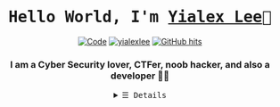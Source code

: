 <h1 align="center"><samp><b>Hello World, I'm <a target="_blank" href="https://yialexlee.github.io">Yialex Lee</a>👋</b></samp></h1>
  
<p align="center">
<a href="https://github.com/yialexlee?tab=repositories" target="_blank"><img alt="Code" src="https://img.shields.io/badge/-code-000000?style=flat-square&logo=Plex&logoColor=white"></a>
<a href="https://github.com/yialexlee" target="_blank"><img alt="yialexlee" src="https://badges.pufler.dev/visits/yialexlee/yialexlee?logo=GitHub&label=visits&color=success&logoColor=white&style=flat-square"/></a>
<a href="https://github.com/kevinjycui/yialexlee" target="_blank"><img alt="GitHub hits" src="https://img.shields.io/github/last-commit/yialexlee/yialexlee?label=profile%20updated&style=flat-square"></a>
 </p>
<h3 align="center">I am a Cyber Security lover, CTFer, noob hacker, and also a developer 👨‍💻</h3>

<details>
<summary  align="center"> <samp align="center">&#9776; Details</samp></summary> 

  
  
## Technical Proficiency
- Security Tool : BurpSuite, Wireshark, Nessus, OllyDbg, IDA, Nmap, Ncat, Metasploit, Cobalt Strike, Nikto, SQL Map, THC Hydra, John the Ripper, Aircrack-ng, Oracle Virtual Box ...
- Operating System : Microsoft Windows, Kali Linux, ,Parrot OS, Ubuntu, CentOS
- AI / ML / Data Science : Python (Tensorflow, Keras, Scikitlearn, Pandas, Flask, Pytorch, Opencv)
- Web : Golang, Javascript, Typescript (React.js (Redux, MobX, Next.js), Node.js (Express.js, Nest.js, Apollo), React Native), Deno.js, PHP, HTML, CSS, Ruby, XML
- Mobile App : Dart (Flutter), Java, Kotlin, XML
- Program / Software : C (My first coding language), C++, C#, Visual Basic, Java (JavaFX), Python, Haskell, Perl 
- APIs: REST, GraphQL
- UI: CSS, Bootstrap, Bulma, Ant Design, Chakra UI
- Databases: PostgreSQL, MongoDB, MySQL, Redis, phpMyAdmin
- ORMs: Sequelize, TypeORM
- Cloud: AWS, Google Cloud 

## Status Quo
- 🧑‍💻 Working as a freelance web and mobile app developer.
- 🎓 Bachelor of Information Technology (Hons.) Security Technology student.
- 🤝 Looking to collaborate on web / app outsource.
- 🚩 Member of CTF team [Monk On Mars](https://ctftime.org/team/141659) and Leader of [S.O.W](https://ctftime.org/team/105842) 
- 📫 How to reach me: lee52934870@gmail.com
<p> <p>
<h2>Hack The Box</h2><p> <p>
<a href="https://www.hackthebox.eu/profile/218914"><img src="http://www.hackthebox.eu/badge/image/218914" alt="Hack The Box"></a><p> <p>
<h2>Github Stats</h2>
  <p> <p>
<a href="#"><img src="https://github-readme-stats.vercel.app/api?username=yialexlee&show_icons=true&count_private=true&theme=dark" width="50%" height="50%"></a>
  <p> <p>
  <a href="#"><img src="https://github-readme-stats.vercel.app/api/top-langs/?username=yialexlee&layout=compact&theme=dark" width="50%" height="50%"></a>

  
## Contact & Social Media
- Personal Webite / Websume : https://yialexlee.tech
- Email : lee52934870@gmail.com / mail@yialexlee.tech
- Hack The Box : https://www.hackthebox.eu/profile/218914
- CTFTime  : https://ctftime.org/user/69147  & https://ctftime.org/user/96333
- FB : https://www.facebook.com/profile.php?id=100008610135610
- Medium : https://yialexlee.medium.com
</details>
